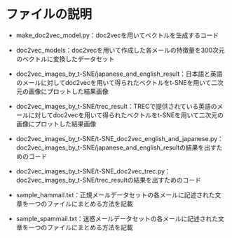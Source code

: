 # ファイルの説明
 - make_doc2vec_model.py：doc2vecを用いてベクトルを生成するコード

 - doc2vec_models：doc2vecを用いて作成した各メールの特徴量を300次元のベクトルに変換したデータセット
 
 - doc2vec_images_by_t-SNE/japanese_and_english_result：日本語と英語のメールに対してdoc2vecを用いて得られたベクトルをt-SNEを用いて二次元の画像にプロットした結果画像

 - doc2vec_images_by_t-SNE/trec_result：TRECで提供されている英語のメールに対してdoc2vecを用いて得られたベクトルをt-SNEを用いて二次元の画像にプロットした結果画像

 - doc2vec_images_by_t-SNE/t-SNE_doc2vec_english_and_japanese.py：doc2vec_images_by_t-SNE/japanese_and_english_resultの結果を出すためのコード

 - doc2vec_images_by_t-SNE/t-SNE_doc2vec_trec.py：doc2vec_images_by_t-SNE/trec_resultの結果を出すためのコード

 - sample_hammail.txt：正規メールデータセットの各メールに記述された文章を一つのファイルにまとめる方法を記載

 - sample_spammail.txt：迷惑メールデータセットの各メールに記述された文章を一つのファイルにまとめる方法を記載